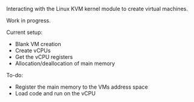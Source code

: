 Interacting with the Linux KVM kernel module to create virtual machines.

Work in progress. 

Current setup:
- Blank VM creation
- Create vCPUs
- Get the vCPU registers
- Allocation/deallocation of main memory

To-do:
- Register the main memory to the VMs address space
- Load code and run on the vCPU
